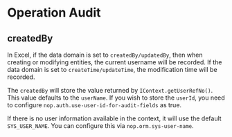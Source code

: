 # Operation Audit

## createdBy

In Excel, if the data domain is set to `createdBy/updatedBy`, then when creating or modifying entities, the current username will be recorded. If the data domain is set to `createTime/updateTime`, the modification time will be recorded.

The `createdBy` will store the value returned by `IContext.getUserRefNo()`. This value defaults to the `userName`. If you wish to store the `userId`, you need to configure `nop.auth.use-user-id-for-audit-fields` as true.

If there is no user information available in the context, it will use the default `SYS_USER_NAME`. You can configure this via `nop.orm.sys-user-name`.
